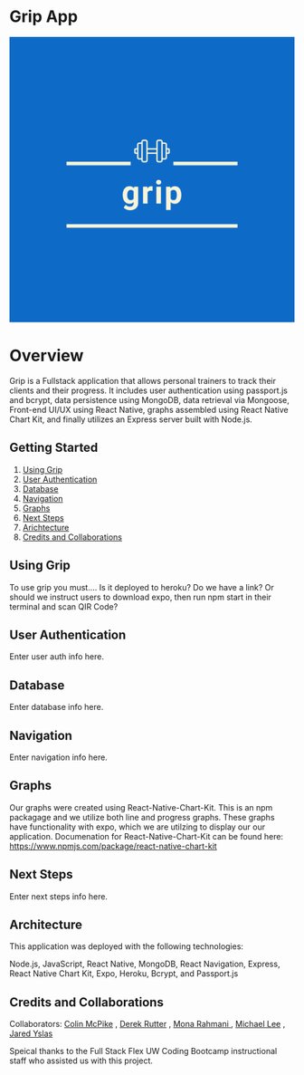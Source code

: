 # Grip App 

![gripapp image](client/assets/images/griplogo.png) 


# Overview

Grip is a Fullstack application that allows personal trainers to track their clients and their progress.  It includes user authentication using passport.js and bcrypt, data persistence using MongoDB, data retrieval via Mongoose, Front-end UI/UX using React Native, graphs assembled using React Native Chart Kit, and finally utilizes an Express server built with Node.js.  

## Getting Started

1.  [Using Grip](#using-grip)
2.  [User Authentication](#user-authentication)
3.  [Database](#database)
4.  [Navigation](#navigation)
5.  [Graphs](#graphs)
6.  [Next Steps](#next-steps)
7.  [Arichtecture](#architecture)
8.  [Credits and Collaborations](#credits-and-collaborations)

## Using Grip

To use grip you must....  Is it deployed to heroku?  Do we have a link?  Or should we instruct users to download expo, then run npm start in their terminal and scan QIR Code?

## User Authentication

Enter user auth info here.

## Database

Enter database info here.

## Navigation

Enter navigation info here.

## Graphs

Our graphs were created using React-Native-Chart-Kit.  This is an npm packagage and we utilize both line and progress graphs. These graphs have functionality with expo, which we are utilzing to display our our application. Documenation for React-Native-Chart-Kit can be found here: https://www.npmjs.com/package/react-native-chart-kit

## Next Steps

Enter next steps info here.

## Architecture

This application was deployed with the following technologies:

Node.js, JavaScript, React Native, MongoDB, React Navigation, Express, React Native Chart Kit, Expo, Heroku, Bcrypt, and Passport.js

## Credits and Collaborations

Collaborators: [Colin McPike](https://github.com/therealmcp) , [Derek Rutter](https://github.com/rutterer) , [Mona Rahmani ](https://github.com/monarahmani) , [Michael Lee](https://github.com/PurpleBunBunny) , [Jared Yslas](https://github.com/YslasCo)

Speical thanks to the Full Stack Flex UW Coding Bootcamp instructional staff who assisted us with this project. 